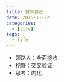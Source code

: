 ```yaml
---
title: 教育自己
date: 2015-11-22
categories:
  - [life]
tags:
  - life
---
```


- 领路人：全面接收
- 视野：交叉验证
- 思考：内化
